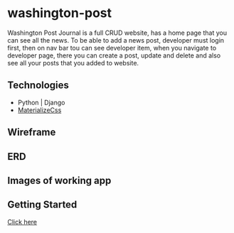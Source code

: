 # washington-post

Washington Post Journal is a full CRUD website, has a home page that you can see all the news. To be able to add a news post, developer must login first, then on nav bar tou can see developer item, when you navigate to developer page, there you can create a post, update and delete and also see all your posts that you added to website.

## Technologies
- Python | Django
- [MaterializeCss](https://materializecss.com)

## Wireframe


## ERD


## Images of working app



## Getting Started
[Click here](https://django-washington-post.herokuapp.com/)





